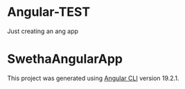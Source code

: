 # Angular-TEST
Just creating an ang app

# SwethaAngularApp
This project was generated using [Angular CLI](https://github.com/angular/angular-cli) version 19.2.1.
